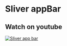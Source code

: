 # Sliver appBar

## Watch on youtube
[![Sliver app bar](https://user-images.githubusercontent.com/38382273/123428107-1fe4ce00-d5ce-11eb-86bd-37c0efad1a41.png)](https://youtu.be/HQux3GYQTWE "Sliver app bar - Click to Watch!")

